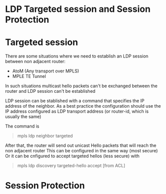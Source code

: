 # LDP Targeted session and Session Protection

# Targeted session

There are some situations where we need to establish an LDP session between non adjacent router:
- AtoM (Any transport over MPLS)
- MPLE TE Tunnel

In such situations multicast hello packets can't be exchanged between the router and LDP session can't be established

LDP session can be stablished with a command that specifies the IP address of the neighbor.
As a best practice the configuration should use the IP address configured as LDP transport address (or router-id, which is usually the same)

The command is
> mpls ldp neighbor <IP> targeted
  
After that, the router will send out unicast Hello packets that will reach the non adjacent router
This can be configured in the same way (most secure)
Or it can be cnfigured to accept targeted hellos (less secure) with  
> mpls ldp discovery targeted-hello accept [from ACL]
  
  
 # Session Protection 
